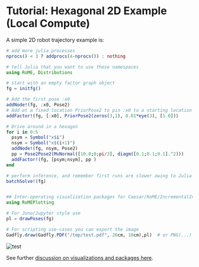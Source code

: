 # Tutorial: Hexagonal 2D Example (Local Compute)

A simple 2D robot trajectory example is:
```julia
# add more julia processes
nprocs() < 3 ? addprocs(4-nprocs()) : nothing

# tell Julia that you want to use these namespaces
using RoME, Distributions

# start with an empty factor graph object
fg = initfg()

# Add the first pose :x0
addNode!(fg, :x0, Pose2)
# Add at a fixed location PriorPose2 to pin :x0 to a starting location
addFactor!(fg, [:x0], PriorPose2(zeros(3,1), 0.01*eye(3), [1.0]))

# Drive around in a hexagon
for i in 0:5
  psym = Symbol("x$i")
  nsym = Symbol("x$(i+1)")
  addNode!(fg, nsym, Pose2)
  pp = Pose2Pose2(MvNormal([10.0;0;pi/3], diagm([0.1;0.1;0.1].^2)))
  addFactor!(fg, [psym;nsym], pp )
end

# perform inference, and remember first runs are slower owing to Julia's just-in-time compiling
batchSolve!(fg)


## Inter-operating visualization packages for Caesar/RoME/IncrementalInference exist
using RoMEPlotting

# For Juno/Jupyter style use
pl = drawPoses(fg)

# For scripting use-cases you can export the image
Gadfly.draw(Gadfly.PDF("/tmp/test.pdf", 20cm, 10cm),pl)  # or PNG(...)
```

![test](https://user-images.githubusercontent.com/6412556/42294545-c6c80f70-7faf-11e8-8167-017889cee932.png)

See further [discussion on visualizations and packages here](http://www.juliarobotics.org/Caesar.jl/latest/arena_visualizations.html).
